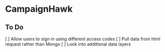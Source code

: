# CampaignHawk

## To Do

[ ] Allow users to sign in using different access codes
[ ] Pull data from html request rather than Mongo
[ ] Look into additional data layers
